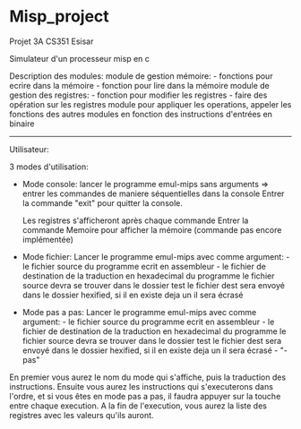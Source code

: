 # Misp_project
Projet 3A CS351 Esisar  

Simulateur d'un processeur misp en c

Description des modules:
  module de gestion mémoire:
    - fonctions pour ecrire dans la mémoire
    - fonction pour lire dans la mémoire
   module de gestion des registres:
    - fonction pour modifier les registres
    - faire des opération sur les registres
   module pour appliquer les operations, appeler les fonctions des autres modules en fonction des instructions d'entrées en         binaire
___________________________________________________________________________________________________________________________________________________________________________________
Utilisateur:


3 modes d'utilisation:
 - Mode console: 
    lancer le programme emul-mips sans arguments => entrer les commandes de maniere séquentielles dans la console
    Entrer la commande "exit" pour quitter la console.
    
    Les registres s'afficheront après chaque commande
    Entrer la commande Memoire pour afficher la mémoire (commande pas encore implémentée)
 - Mode fichier:
    Lancer le programme emul-mips avec comme argument:
        - le fichier source du programme ecrit en assembleur
        - le fichier de destination de la traduction en hexadecimal du programme
              le fichier source devra se trouver dans le dossier test
              le fichier dest sera envoyé dans le dossier hexified, si il en existe deja un il sera écrasé
- Mode pas a pas:
    Lancer le programme emul-mips avec comme argument:
        - le fichier source du programme ecrit en assembleur
        - le fichier de destination de la traduction en hexadecimal du programme
              le fichier source devra se trouver dans le dossier test
              le fichier dest sera envoyé dans le dossier hexified, si il en existe deja un il sera écrasé
        - "-pas"


En premier vous aurez le nom du mode qui s'affiche, puis la traduction des instructions.
Ensuite vous aurez les instructions qui s'executerons dans l'ordre, et si vous êtes en mode pas a pas, il faudra appuyer sur la touche <return> entre chaque execution.
A la fin de l'execution, vous aurez la liste des registres avec les valeurs qu'ils auront.
    
 
